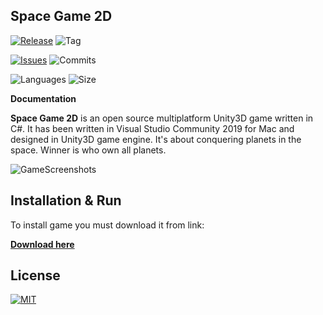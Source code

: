 ## Space Game 2D

[![Release](https://img.shields.io/github/release/markub3327/Space-Game-2D)](https://github.com/markub3327/Space-Game/releases)
![Tag](https://img.shields.io/github/v/tag/markub3327/Space-Game-2D)

[![Issues](https://img.shields.io/github/issues/markub3327/Space-Game-2D)](https://github.com/markub3327/Space-Game-2D/issues)
![Commits](https://img.shields.io/github/commit-activity/w/markub3327/Space-Game-2D)

![Languages](https://img.shields.io/github/languages/count/markub3327/Space-Game-2D)
![Size](https://img.shields.io/github/repo-size/markub3327/Space-Game-2D)

**Documentation**

  **Space Game 2D** is an open source multiplatform Unity3D game written in C#.
It has been written in Visual Studio Community 2019 for Mac and designed in Unity3D game engine. It's about conquering planets in the space. Winner is who own all planets.

![GameScreenshots](ship-game-2d.gif)

## Installation & Run

To install game you must download it from link:

**[Download here](https://github.com/markub3327/Space-Game-2D/releases)**

## License

[![MIT](https://img.shields.io/github/license/markub3327/Space-Game-2D)](LICENSE)
